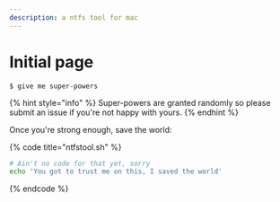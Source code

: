 ```yaml
---
description: a ntfs tool for mac
---
```


# Initial page



```
$ give me super-powers
```

{% hint style="info" %}
 Super-powers are granted randomly so please submit an issue if you're not happy with yours.
{% endhint %}

Once you're strong enough, save the world:

{% code title="ntfstool.sh" %}
```bash
# Ain't no code for that yet, sorry
echo 'You got to trust me on this, I saved the world'
```
{% endcode %}



